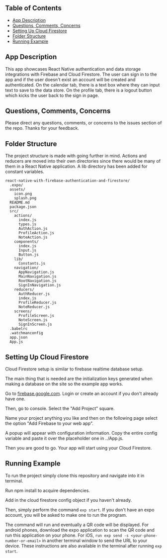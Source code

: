 ## Table of Contents

- [App Description](#app-description)
- [Questions, Comments, Concerns](#questions-feedback)
- [Setting Up Cloud Firestore](#setting-up-cloud-firestore)
- [Folder Structure](#folder-structure)
- [Running Example](#running-example)

## App Description

This app showcases React Native authentication and data storage integrations with Firebase and Cloud Firestore. The user can sign in to the app and
if the user doesn't exist an account will be created and authenticated. On the calendar tab, there is a text box where they can input text to 
save to the data store. On the profile tab, there is a logout button which kicks the user back to the sign in page.

## Questions, Comments, Concerns

Please direct any questions, comments, or concerns to the issues section of the repo. Thanks for your feedback. 

## Folder Structure

The project structure is made with going further in mind. Actions and reducers are moved
into their own directories since there would be many of them in a React Native application. A lib
directory has been added for constant variables.


```
react-native-with-firebase-authentication-and-firestore/
  .expo/
  assets/
    icon.png
    splash.png
  README.md
  package.json
  src/
    actions/
      index.js
      types.js
      AuthAction.js
      ProfileAction.js
      NoteAction.js
    components/
      index.js
      Input.js
      Button.js
    lib/
      Constants.js
    navigation/
      AppNavigation.js
      MainNavigation.js
      RootNavigation.js
      SignInNavigation.js
    reducers/
      AuthReducer.js
      index.js
      ProfileReducer.js
      NoteReducer.js
    screens/
      ProfileScreen.js
      NoteScreen.js
      SignInScreen.js
  .babelrc
  .watchmanconfig
  app.json
  App.js
```

## Setting Up Cloud Firestore

Cloud Firestore setup is similar to firebase realtime database setup. 

The main thing that is needed are the initialization keys generated when making a database
on the site so the example app works. 

Go to [firebase.google.com](https://firebase.google.com/). Login or create an account if
you don't already have one. 

Then, go to console. Select the "Add Project" square. 

Name your project anything you like and then on the following page select the option
"Add Firebase to your web app". 

A popup will appear with configuration information. Copy the entire config variable and 
paste it over the placeholder one in ../App.js. 

Then you are good to go. Your app will start using your Cloud Firestore.

## Running Example

To run the project simply clone this repository and navigate into it in terminal. 

Run npm install to acquire dependencies. 

Add in the cloud firestore config object if you haven't already.

Then, simply perform the command `exp start`. If you don't have an expo account, you will be asked to make one to run the program.

The command will run and eventually a QR code will be displayed. For android phones, download the expo application to scan the QR code 
and run this application on your phone. For iOS, `run exp send -s <your-phone-number-or-email>` in another terminal window to
send the URL to your device. These instructions are also available in the terminal after running `exp start`. 
